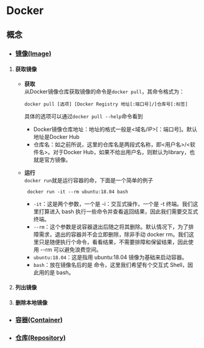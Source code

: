 # Docker

## 概念

* ### [镜像(Image)][imageUrl]

1. #### 获取镜像

      * **获取**  
      从Docker镜像仓库获取镜像的命令是`docker pull`，其命令格式为：

        ```docker
        docker pull [选项] [Docker Registry 地址[:端口号]/]仓库号[:标签]
        ```

        具体的选项可以通过`docker pull --help`命令看到  
        * Docker镜像仓库地址：地址的格式一般是<域名/IP>[：端口号]。默认地址是Docker Hub
        * 仓库名：如之前所说，这里的仓库名是两段式名称，即<用户名>/<软件名>。对于Docker Hub，如果不给出用户名，则默认为library，也就是官方镜像。

      * **运行**  
      `docker run`就是运行容器的命，下面是一个简单的例子

         ```docker
          docker run -it --rm ubuntu:18.04 bash
          ```

        * `-it`：这是两个参数，一个是 -i：交互式操作，一个是 -t 终端。我们这里打算进入 bash 执行一些命令并查看返回结果，因此我们需要交互式终端。
        * `--rm`：这个参数是说容器退出后随之将其删除。默认情况下，为了排障需求，退出的容器并不会立即删除，除非手动 docker rm。我们这里只是随便执行个命令，看看结果，不需要排障和保留结果，因此使用 --rm 可以避免浪费空间。
        * `ubuntu:18.04`：这是指用 ubuntu:18.04 镜像为基础来启动容器。
        * `bash`：放在镜像名后的是 命令，这里我们希望有个交互式 Shell，因此用的是 bash。

2. #### 列出镜像

3. #### 删除本地镜像

* ### [容器(Container)][containerUrl]

* ### [仓库(Repository)][RepositoryUrl]

[imageUrl]:https://yeasy.gitbook.io/docker_practice/basic_concept/image
[containerUrl]:https://yeasy.gitbook.io/docker_practice/basic_concept/container
[RepositoryUrl]:https://yeasy.gitbook.io/docker_practice/basic_concept/repository
